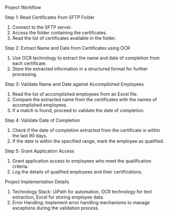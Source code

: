 Project Workflow

Step 1: Read Certificates from SFTP Folder
1.	Connect to the SFTP server.
2.	Access the folder containing the certificates.
3.	Read the list of certificates available in the folder.

   
Step 2: Extract Name and Date from Certificates using OCR
1.	Use OCR technology to extract the name and date of completion from each certificate.
2.	Store the extracted information in a structured format for further processing.

   
Step 3: Validate Name and Date against Accomplished Employees
1.	Read the list of accomplished employees from an Excel file.
2.	Compare the extracted name from the certificates with the names of accomplished employees.
3.	If a match is found, proceed to validate the date of completion.

   
Step 4: Validate Date of Completion
1.	Check if the date of completion extracted from the certificate is within the last 90 days.
2.	If the date is within the specified range, mark the employee as qualified.

   
Step 5: Grant Application Access
1.	Grant application access to employees who meet the qualification criteria.
2.	Log the details of qualified employees and their certifications.

   
Project Implementation Details

1.	Technology Stack: UiPath for automation, OCR technology for text extraction, Excel for storing employee data.
2.	Error Handling: Implement error handling mechanisms to manage exceptions during the validation process.


